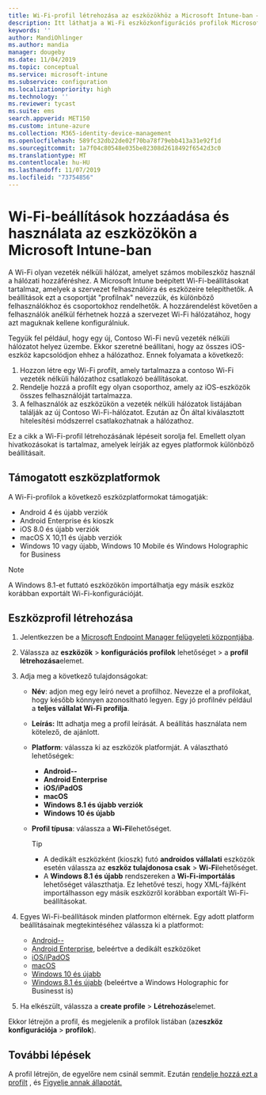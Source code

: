 ```yaml
---
title: Wi-Fi-profil létrehozása az eszközökhöz a Microsoft Intune-ban – Azure | Microsoft Docs
description: Itt láthatja a Wi-Fi eszközkonfigurációs profilok Microsoft Intune-ban való létrehozásának lépéseit. Profilok létrehozása Android, Android Enterprise, Android kioszk, iOS, macOS, Windows 10 és újabb rendszerekhez, valamint Windows holografikus for Business. Ezekkel a profilokkal Wi-Fi-kapcsolatot hozhat létre tanúsítványok használatához, EAP-típus és hitelesítési módszer kiválasztásához, proxy engedélyezéséhez és egyebekhez.
keywords: ''
author: MandiOhlinger
ms.author: mandia
manager: dougeby
ms.date: 11/04/2019
ms.topic: conceptual
ms.service: microsoft-intune
ms.subservice: configuration
ms.localizationpriority: high
ms.technology: ''
ms.reviewer: tycast
ms.suite: ems
search.appverid: MET150
ms.custom: intune-azure
ms.collection: M365-identity-device-management
ms.openlocfilehash: 589fc32db22de02f70ba78f79ebb413a31e92f1d
ms.sourcegitcommit: 1a7f04c80548e035be82308d2618492f6542d3c0
ms.translationtype: MT
ms.contentlocale: hu-HU
ms.lasthandoff: 11/07/2019
ms.locfileid: "73754856"
---
```

# <a name="add-and-use-wi-fi-settings-on-your-devices-in-microsoft-intune"></a>Wi-Fi-beállítások hozzáadása és használata az eszközökön a Microsoft Intune-ban

A Wi-Fi olyan vezeték nélküli hálózat, amelyet számos mobileszköz használ a hálózati hozzáféréshez. A Microsoft Intune beépített Wi-Fi-beállításokat tartalmaz, amelyek a szervezet felhasználóira és eszközeire telepíthetők. A beállítások ezt a csoportját "profilnak" nevezzük, és különböző felhasználókhoz és csoportokhoz rendelhetők. A hozzárendelést követően a felhasználók anélkül férhetnek hozzá a szervezet Wi-Fi hálózatához, hogy azt maguknak kellene konfigurálniuk.

Tegyük fel például, hogy egy új, Contoso Wi-Fi nevű vezeték nélküli hálózatot helyez üzembe. Ekkor szeretné beállítani, hogy az összes iOS-eszköz kapcsolódjon ehhez a hálózathoz. Ennek folyamata a következő:

1. Hozzon létre egy Wi-Fi profilt, amely tartalmazza a contoso Wi-Fi vezeték nélküli hálózathoz csatlakozó beállításokat.
2. Rendelje hozzá a profilt egy olyan csoporthoz, amely az iOS-eszközök összes felhasználóját tartalmazza.
3. A felhasználók az eszközükön a vezeték nélküli hálózatok listájában találják az új Contoso Wi-Fi-hálózatot. Ezután az Ön által kiválasztott hitelesítési módszerrel csatlakozhatnak a hálózathoz.

Ez a cikk a Wi-Fi-profil létrehozásának lépéseit sorolja fel. Emellett olyan hivatkozásokat is tartalmaz, amelyek leírják az egyes platformok különböző beállításait.

## <a name="supported-device-platforms"></a>Támogatott eszközplatformok

A Wi-Fi-profilok a következő eszközplatformokat támogatják:

- Android 4 és újabb verziók
- Android Enterprise és kioszk
- iOS 8.0 és újabb verziók
- macOS X 10,11 és újabb verziók
- Windows 10 vagy újabb, Windows 10 Mobile és Windows Holographic for Business

> [!NOTE]
> A Windows 8.1-et futtató eszközökön importálhatja egy másik eszköz korábban exportált Wi-Fi-konfigurációját.

## <a name="create-a-device-profile"></a>Eszközprofil létrehozása

1. Jelentkezzen be a [Microsoft Endpoint Manager felügyeleti központjába](https://go.microsoft.com/fwlink/?linkid=2109431).
2. Válassza az **eszközök** > **konfigurációs profilok** lehetőséget > a **profil létrehozása**elemet.
3. Adja meg a következő tulajdonságokat:

    - **Név**: adjon meg egy leíró nevet a profilhoz. Nevezze el a profilokat, hogy később könnyen azonosítható legyen. Egy jó profilnév például a **teljes vállalat Wi-Fi profilja**.
    - **Leírás:** Itt adhatja meg a profil leírását. A beállítás használata nem kötelező, de ajánlott.
    - **Platform**: válassza ki az eszközök platformját. A választható lehetőségek:

      - **Android--**
      - **Android Enterprise**
      - **iOS/iPadOS**
      - **macOS**
      - **Windows 8.1 és újabb verziók**
      - **Windows 10 és újabb**

    - **Profil típusa**: válassza a **Wi-Fi**lehetőséget.

      > [!TIP]
      >
      > - A dedikált eszközként (kioszk) futó **androidos vállalati** eszközök esetén válassza az **eszköz tulajdonosa csak** > **Wi-Fi**lehetőséget.
      > - A **Windows 8.1 és újabb** rendszereken a **Wi-Fi-importálás** lehetőséget választhatja. Ez lehetővé teszi, hogy XML-fájlként importálhasson egy másik eszközről korábban exportált Wi-Fi-beállításokat.

4. Egyes Wi-Fi-beállítások minden platformon eltérnek. Egy adott platform beállításainak megtekintéséhez válassza ki a platformot:

    - [Android--](wi-fi-settings-android.md)
    - [Android Enterprise](wi-fi-settings-android-enterprise.md), beleértve a dedikált eszközöket
    - [iOS/iPadOS](wi-fi-settings-ios.md)
    - [macOS](wi-fi-settings-macos.md)
    - [Windows 10 és újabb](wi-fi-settings-windows.md)
    - [Windows 8.1 és újabb](wi-fi-settings-import-windows-8-1.md) (beleértve a Windows Holographic for Businesst is)

5. Ha elkészült, válassza a **create profile** > **Létrehozás**elemet.

Ekkor létrejön a profil, és megjelenik a profilok listában (az**eszköz konfigurációja** > **profilok**).

## <a name="next-steps"></a>További lépések

A profil létrejön, de egyelőre nem csinál semmit. Ezután [rendelje hozzá ezt a profilt](device-profile-assign.md) , és [Figyelje annak állapotát.](device-profile-monitor.md)
